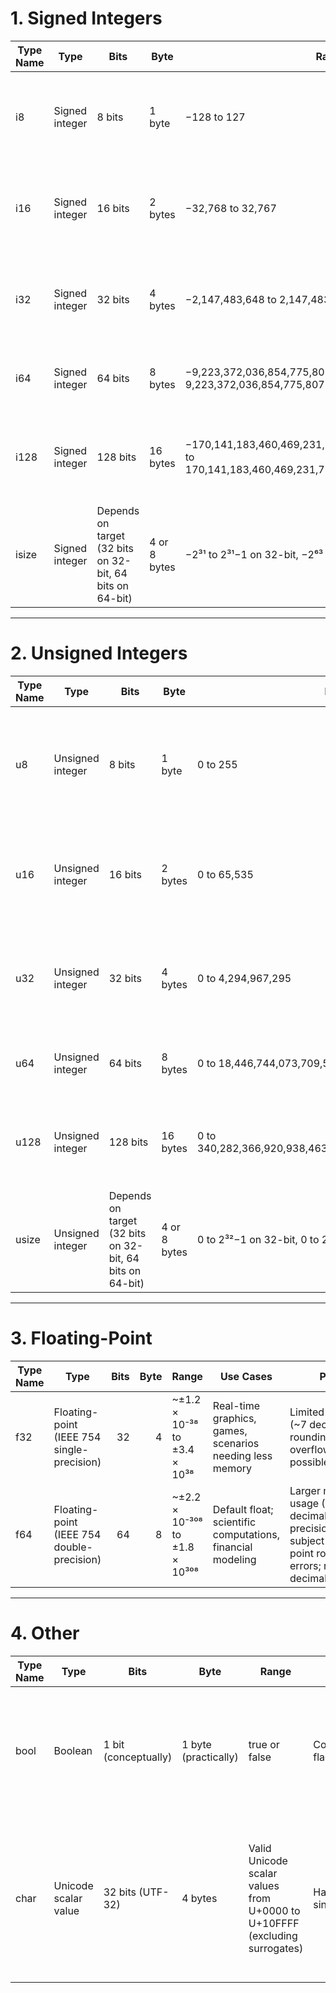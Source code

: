 # 1. Signed Integers

| **Type Name** | **Type**       | **Bits**                                                 | **Byte**     | **Range**                                                                                                   | **Use Cases**                                                          | **Pitfalls**                                                         |
| ------------- | -------------- | -------------------------------------------------------- | ------------ | ----------------------------------------------------------------------------------------------------------- | ---------------------------------------------------------------------- | -------------------------------------------------------------------- |
| i8            | Signed integer | 8 bits                                                   | 1 byte       | −128 to 127                                                                                                 | Very small signed values in tight memory contexts; low-level protocols | Easily overflows; limited range                                      |
| i16           | Signed integer | 16 bits                                                  | 2 bytes      | −32,768 to 32,767                                                                                           | Embedded systems, data formats that specify 16-bit fields              | Same overflow issues; range might be too small for some calculations |
| i32           | Signed integer | 32 bits                                                  | 4 bytes      | −2,147,483,648 to 2,147,483,647                                                                             | Default choice for integers on many platforms; typical counters        | Can overflow; might still be too small for large values              |
| i64           | Signed integer | 64 bits                                                  | 8 bytes      | −9,223,372,036,854,775,808 to 9,223,372,036,854,775,807                                                     | Large integer calculations, file sizes, timestamps                     | Larger memory footprint; overflow possible                           |
| i128          | Signed integer | 128 bits                                                 | 16 bytes     | −170,141,183,460,469,231,731,687,303,715,884,105,728 to 170,141,183,460,469,231,731,687,303,715,884,105,727 | Specialized big-integer uses (e.g., cryptography)                      | Slower performance than smaller integers; large memory usage         |
| isize         | Signed integer | Depends on target (32 bits on 32-bit, 64 bits on 64-bit) | 4 or 8 bytes | −2³¹ to 2³¹−1 on 32-bit, −2⁶³ to 2⁶³−1 on 64-bit                                                            | Pointer-related arithmetic, indexing collections                       | Size varies by platform (potential portability issues)               |

---

# 2. Unsigned Integers

| **Type Name** | **Type**         | **Bits**                                                 | **Byte**     | **Range**                                                | **Use Cases**                                                                    | **Pitfalls**                                                                |
| ------------- | ---------------- | -------------------------------------------------------- | ------------ | -------------------------------------------------------- | -------------------------------------------------------------------------------- | --------------------------------------------------------------------------- |
| u8            | Unsigned integer | 8 bits                                                   | 1 byte       | 0 to 255                                                 | Handling raw bytes, color components (0-255), low-level protocols                | Wrap-around on overflow (in release mode); cannot represent negative values |
| u16           | Unsigned integer | 16 bits                                                  | 2 bytes      | 0 to 65,535                                              | Handling slightly larger ranges than `u8` in embedded systems, protocols         | Same overflow concerns; limited domain of non-negative values               |
| u32           | Unsigned integer | 32 bits                                                  | 4 bytes      | 0 to 4,294,967,295                                       | Default unsigned integer for many use cases, large ranges of non-negative values | Overflow wraps (in release mode); can’t handle negative numbers             |
| u64           | Unsigned integer | 64 bits                                                  | 8 bytes      | 0 to 18,446,744,073,709,551,615                          | Large ranges (e.g., file sizes, memory offsets in 64-bit systems)                | Larger memory usage; overflow possible                                      |
| u128          | Unsigned integer | 128 bits                                                 | 16 bytes     | 0 to 340,282,366,920,938,463,463,374,607,431,768,211,455 | Specialized applications (cryptography, big counters)                            | Even larger memory overhead; operations can be slower                       |
| usize         | Unsigned integer | Depends on target (32 bits on 32-bit, 64 bits on 64-bit) | 4 or 8 bytes | 0 to 2³²−1 on 32-bit, 0 to 2⁶⁴−1 on 64-bit               | Collection indices, sizes in memory allocation routines                          | Platform-dependent size can cause portability issues                        |

---

# 3. Floating-Point

| **Type Name** | **Type**                                   | **Bits** | **Byte** | **Range**                      | **Use Cases**                                              | **Pitfalls**                                                                                                                   |
| ------------- | ------------------------------------------ | -------: | -------: | ------------------------------ | ---------------------------------------------------------- | ------------------------------------------------------------------------------------------------------------------------------ |
| f32           | Floating-point (IEEE 754 single-precision) |       32 |        4 | ~±1.2 × 10⁻³⁸ to ±3.4 × 10³⁸   | Real-time graphics, games, scenarios needing less memory   | Limited precision (~7 decimal digits), rounding errors, overflow/underflow possible                                            |
| f64           | Floating-point (IEEE 754 double-precision) |       64 |        8 | ~±2.2 × 10⁻³⁰⁸ to ±1.8 × 10³⁰⁸ | Default float; scientific computations, financial modeling | Larger memory usage (~15 decimal digits of precision), still subject to floating-point rounding errors; not exact decimal math |

---

# 4. Other

| **Type Name** | **Type**             | **Bits**             | **Byte**             | **Range**                                                                  | **Use Cases**                           | **Pitfalls**                                                                                                               |
| ------------- | -------------------- | -------------------- | -------------------- | -------------------------------------------------------------------------- | --------------------------------------- | -------------------------------------------------------------------------------------------------------------------------- |
| bool          | Boolean              | 1 bit (conceptually) | 1 byte (practically) | true or false                                                              | Conditional logic, flags                | Not guaranteed to occupy just 1 bit; storing many bools in an array can waste space                                        |
| char          | Unicode scalar value | 32 bits (UTF-32)     | 4 bytes              | Valid Unicode scalar values from U+0000 to U+10FFFF (excluding surrogates) | Handling/manipulating single characters | `char` is more than 1 byte (4 bytes in Rust), does not always represent a user-visible “character” (combining marks, etc.) |
